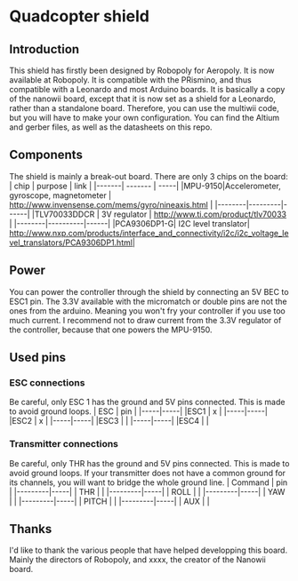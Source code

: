 # Quadcopter shield

## Introduction
This shield has firstly been designed by Robopoly for Aeropoly. It is now available at Robopoly.
It is compatible with the PRismino, and thus compatible with a Leonardo and most Arduino boards.
It is basically a copy of the nanowii board, except that it is now set as a shield for a Leonardo, rather than a standalone board.
Therefore, you can use the multiwii code, but you will have to make your own configuration.
You can find the Altium and gerber files, as well as the datasheets on this repo.

## Components
The shield is mainly a break-out board. There are only 3 chips on the board:
| chip | purpose | link |
|-------| ------- | -----|
|MPU-9150|Accelerometer, gyroscope, magnetometer | http://www.invensense.com/mems/gyro/nineaxis.html |
|--------|---------|------|
|TLV70033DDCR | 3V regulator | http://www.ti.com/product/tlv70033 |
|--------|----------|------|
|PCA9306DP1-G| I2C level translator| http://www.nxp.com/products/interface_and_connectivity/i2c/i2c_voltage_level_translators/PCA9306DP1.html|

## Power
You can power the controller through the shield by connecting an 5V BEC to ESC1 pin.
The 3.3V available with the micromatch or double pins are not the ones from the arduino. Meaning you won't fry your controller if you use too much current.
I recommend not to draw current from the 3.3V regulator of the controller, because that one powers the MPU-9150.

## Used pins
### ESC connections
Be careful, only ESC 1 has the ground and 5V pins connected. This is made to avoid ground loops.
| ESC | pin |
|-----|-----|
|ESC1 | x   |
|-----|-----|
|ESC2 | x   |
|-----|-----|
|ESC3 |     |
|-----|-----|
|ESC4 |     |

### Transmitter connections
Be careful, only THR has the ground and 5V pins connected. This is made to avoid ground loops. If your transmitter does not have a common ground for its channels, you will want to bridge the whole ground line.
| Command | pin |
|---------|-----|
| THR     |     |
|---------|-----|
| ROLL    |     |
|---------|-----|
| YAW     |     |
|---------|-----|
| PITCH   |     |
|---------|-----|
| AUX     |     |

## Thanks
I'd like to thank the various people that have helped developping this board. Mainly the directors of Robopoly, and xxxx, the creator of the Nanowii board.

